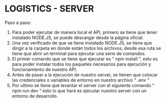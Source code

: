 # LOGISTICS - SERVER

Paso a paso:

1.	Para poder ejecutar de manera local el API, primero se tiene que tener instalado NODE.JS, se puede descargar desde la página oficial.
2.	Una vez verificado de que se tiene instalado NODE.JS, se tiene que dirigir a la carpeta en donde están todos los archivos, desde esa ruta se tiene que abrir un terminal para ejecutar una serie de comandos.
3.	El primer comando que se tiene que ejecutar es “ npm install ”, esto es para poder instalar todos los paquetes necesarios para ejecución y funcionamiento de nuestro API.
4.	Antes de pasar a la ejecución de nuestro server, se tienen que colocar las credenciales o variables de entorno en nuestro archivo “ .env “
5.	Por ultimo se tiene que levantar el server con el siguiente comando “ npm run dev  “ esto lo que hará es ejecutar nuestro server con un entorno de desarrollo.
